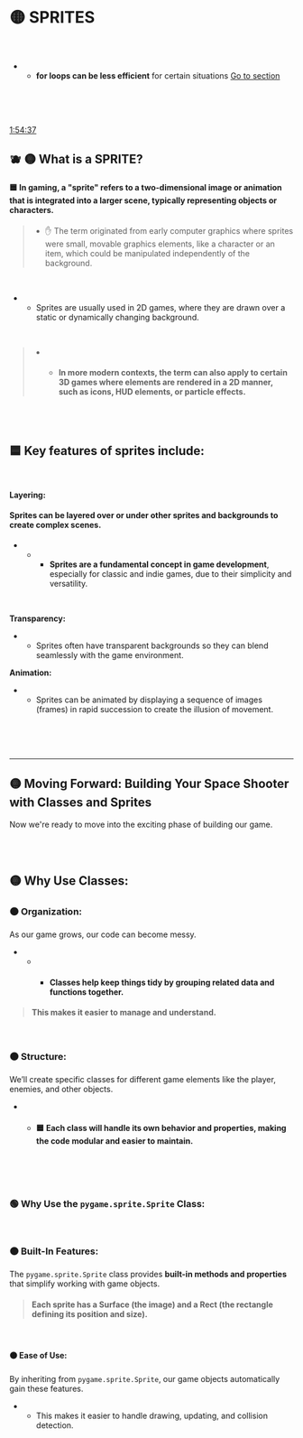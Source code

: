 
# 🟡 SPRITES

<br>





-  - **for loops can be less efficient** for certain situations [Go to section](#for_loop_for_some_situations_)



<br>
<br>
<br>

[1:54:37](https://youtu.be/8OMghdHP-zs?si=_tFF1DTbYRBdkw9e&t=6877)

## 🫐 🟡 What is a SPRITE?


#### 🟦 In gaming, a "sprite" refers to a two-dimensional image or animation that is integrated into a larger scene, typically representing objects or characters.

>  -  ✋ The term originated from early computer graphics where sprites were small, movable graphics elements, like a character or an item, which could be manipulated independently of the background.


<br>

- - Sprites are usually used in 2D games, where they are drawn over a static or dynamically changing background.

<br>

> - - #### In more modern contexts, the term can also apply to certain 3D games where elements are rendered in a 2D manner, such as icons, HUD elements, or particle effects.


<br>
<br>

## 🟦 Key features of sprites include:


<br>

**Layering:**

 #### Sprites can be layered over or under other sprites and backgrounds to create complex scenes.


- - - **Sprites are a fundamental concept in game development**, especially for classic and indie games, due to their simplicity and versatility.

<br>

**Transparency:**

- - Sprites often have transparent backgrounds so they can blend seamlessly with the game environment.




**Animation:**

- -  Sprites can be animated by displaying a sequence of images (frames) in rapid succession to create the illusion of movement.


<br>
<br>
<br>

---



## 🟡 Moving Forward: Building Your Space Shooter with Classes and Sprites


Now we're ready to move into the exciting phase of building our game.


<br>
<br>


## 🟡 Why Use Classes:

### 🟤 Organization:

 As our game grows, our code can become messy.

- - - #### Classes help keep things tidy by grouping related data and functions together.

> #### This makes it easier to manage and understand.

<br>

### 🟤 Structure:

We’ll create specific classes for different game elements like the player, enemies, and other objects.

- - #### 🟦 Each class will handle its own behavior and properties, making the code modular and easier to maintain.

<br>
<br>


<br>

### 🟢 Why Use the `pygame.sprite.Sprite` Class:

<br>

### 🟠 Built-In Features:



The `pygame.sprite.Sprite` class provides **built-in methods and properties** that simplify working with game objects.

> #### Each sprite has a Surface (the image) and a Rect (the rectangle defining its position and size).

<br>

#### 🟠 Ease of Use:

By inheriting from `pygame.sprite.Sprite`, our game objects automatically gain these features.

- - This makes it easier to handle drawing, updating, and collision detection.
